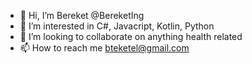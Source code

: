 - 👋 Hi, I’m Bereket @BereketIng
- 👀 I’m interested in C#, Javacript, Kotlin, Python
- 💞️ I’m looking to collaborate on anything health related
- 📫 How to reach me bteketel@gmail.com

<!---
BereketIng/BereketIng is a ✨ special ✨ repository because its `README.md` (this file) appears on your GitHub profile.
You can click the Preview link to take a look at your changes.
--->
